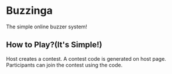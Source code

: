# Buzzinga
The simple online buzzer system!

## How to Play?(It's Simple!)
Host creates a contest.
A contest code is generated on host page.
Participants can join the contest using the code.
